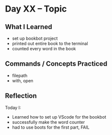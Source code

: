 # Day XX – Topic

## What I Learned
- set up bookbot project
- printed out entire book to the terminal
- counted every word in the book

## Commands / Concepts Practiced
- filepath
- with, open

## Reflection
Today I:
- Learned how to set up VScode for the bookbot
- successfully make the word counter
- had to use boots for the first part, FAIL

